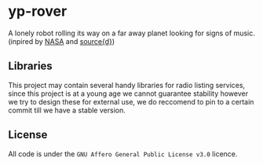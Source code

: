 # yp-rover
A lonely robot rolling its way on a far away planet looking for signs of music. (inpired by [NASA](https://www.youtube.com/watch?v=jdQfad1N6Ic) and [source{d}](https://github.com/src-d/rovers))

## Libraries
This project may contain several handy libraries for radio listing services, since this project is at a young age we cannot guarantee stability however we try to design these for external use, we do reccomend to pin to a certain commit till we have a stable version.

## License
All code is under the `GNU Affero General Public License v3.0` licence.
